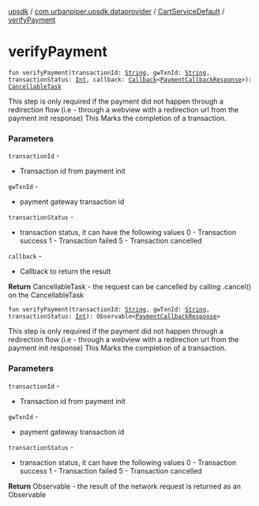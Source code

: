 [upsdk](../../index.md) / [com.urbanpiper.upsdk.dataprovider](../index.md) / [CartServiceDefault](index.md) / [verifyPayment](./verify-payment.md)

# verifyPayment

`fun verifyPayment(transactionId: `[`String`](https://kotlinlang.org/api/latest/jvm/stdlib/kotlin/-string/index.html)`, gwTxnId: `[`String`](https://kotlinlang.org/api/latest/jvm/stdlib/kotlin/-string/index.html)`, transactionStatus: `[`Int`](https://kotlinlang.org/api/latest/jvm/stdlib/kotlin/-int/index.html)`, callback: `[`Callback`](../-callback/index.md)`<`[`PaymentCallbackResponse`](../../com.urbanpiper.upsdk.model.networkresponse/-payment-callback-response/index.md)`>): `[`CancellableTask`](../-cancellable-task/index.md)

This step is only required if the payment did not happen through a
redirection flow (i.e - through a webview with a redirection url from the payment init response)
This Marks the completion of a transaction.

### Parameters

`transactionId` -
* Transaction id from payment init

`gwTxnId` -
* payment gateway transaction id

`transactionStatus` -
* transaction status, it can have the following values
0 - Transaction success
1 - Transaction failed
5 - Transaction cancelled

`callback` -
* Callback to return the result

**Return**
CancellableTask - the request can be cancelled by calling .cancel() on the CancellableTask

`fun verifyPayment(transactionId: `[`String`](https://kotlinlang.org/api/latest/jvm/stdlib/kotlin/-string/index.html)`, gwTxnId: `[`String`](https://kotlinlang.org/api/latest/jvm/stdlib/kotlin/-string/index.html)`, transactionStatus: `[`Int`](https://kotlinlang.org/api/latest/jvm/stdlib/kotlin/-int/index.html)`): Observable<`[`PaymentCallbackResponse`](../../com.urbanpiper.upsdk.model.networkresponse/-payment-callback-response/index.md)`>`

This step is only required if the payment did not happen through a
redirection flow (i.e - through a webview with a redirection url from the payment init response)
This Marks the completion of a transaction.

### Parameters

`transactionId` -
* Transaction id from payment init

`gwTxnId` -
* payment gateway transaction id

`transactionStatus` -
* transaction status, it can have the following values
0 - Transaction success
1 - Transaction failed
5 - Transaction cancelled

**Return**
Observable - the result of the network request is returned as an Observable

